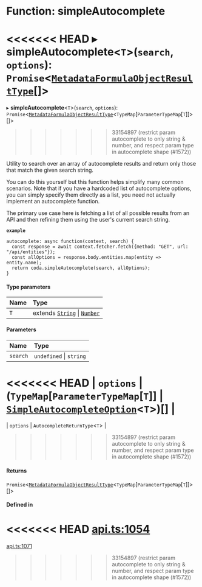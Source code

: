 # Function: simpleAutocomplete

<<<<<<< HEAD
▸ **simpleAutocomplete**<`T`\>(`search`, `options`): `Promise`<[`MetadataFormulaObjectResultType`](../interfaces/MetadataFormulaObjectResultType.md)[]\>
=======
▸ **simpleAutocomplete**<`T`\>(`search`, `options`): `Promise`<[`MetadataFormulaObjectResultType`](../interfaces/MetadataFormulaObjectResultType.md)<`TypeMap`[`ParameterTypeMap`[`T`]]\>[]\>
>>>>>>> 33154897 (restrict param autocomplete to only string & number, and respect param type in autocomplete shape (#1572))

Utility to search over an array of autocomplete results and return only those that
match the given search string.

You can do this yourself but this function helps simplify many common scenarios.
Note that if you have a hardcoded list of autocomplete options, you can simply specify
them directly as a list, you need not actually implement an autocomplete function.

The primary use case here is fetching a list of all possible results from an API
and then refining them using the user's current search string.

**`example`**
```
autocomplete: async function(context, search) {
  const response = await context.fetcher.fetch({method: "GET", url: "/api/entities"});
  const allOptions = response.body.entities.map(entity => entity.name);
  return coda.simpleAutocomplete(search, allOptions);
}
```

#### Type parameters

| Name | Type |
| :------ | :------ |
| `T` | extends [`String`](../enums/ParameterType.md#string) \| [`Number`](../enums/ParameterType.md#number) |

#### Parameters

| Name | Type |
| :------ | :------ |
| `search` | `undefined` \| `string` |
<<<<<<< HEAD
| `options` | (`TypeMap`[`ParameterTypeMap`[`T`]] \| [`SimpleAutocompleteOption`](../interfaces/SimpleAutocompleteOption.md)<`T`\>)[] |
=======
| `options` | `AutocompleteReturnType`<`T`\> |
>>>>>>> 33154897 (restrict param autocomplete to only string & number, and respect param type in autocomplete shape (#1572))

#### Returns

`Promise`<[`MetadataFormulaObjectResultType`](../interfaces/MetadataFormulaObjectResultType.md)<`TypeMap`[`ParameterTypeMap`[`T`]]\>[]\>

#### Defined in

<<<<<<< HEAD
[api.ts:1054](https://github.com/coda/packs-sdk/blob/main/api.ts#L1054)
=======
[api.ts:1071](https://github.com/coda/packs-sdk/blob/main/api.ts#L1071)
>>>>>>> 33154897 (restrict param autocomplete to only string & number, and respect param type in autocomplete shape (#1572))
